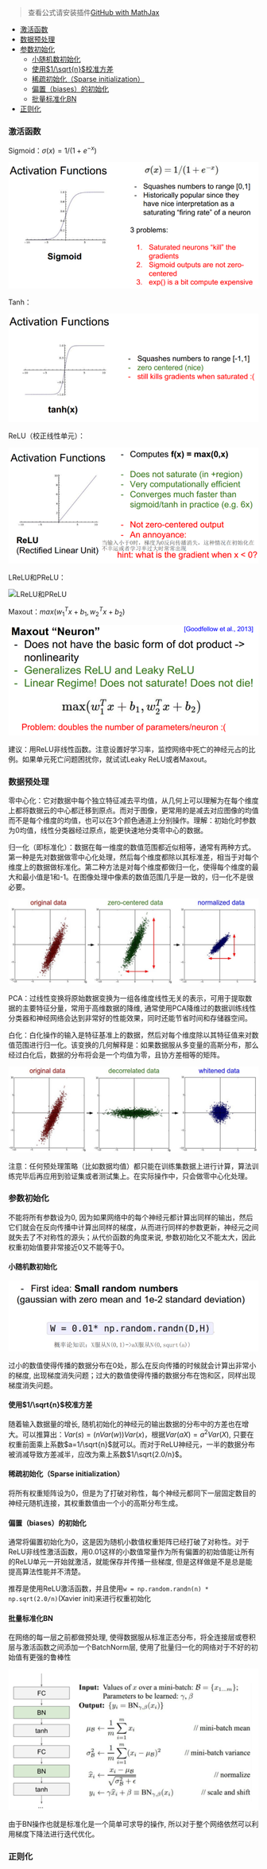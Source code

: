 > 查看公式请安装插件[GitHub with MathJax](https://chrome.google.com/webstore/detail/github-with-mathjax/ioemnmodlmafdkllaclgeombjnmnbima)
<!-- TOC -->

- [激活函数](#激活函数)
- [数据预处理](#数据预处理)
- [参数初始化](#参数初始化)
    - [小随机数初始化](#小随机数初始化)
    - [使用$1/\sqrt{n}$校准方差](#使用1\sqrtn校准方差)
    - [稀疏初始化（Sparse initialization）](#稀疏初始化sparse-initialization)
    - [偏置（biases）的初始化](#偏置biases的初始化)
    - [批量标准化BN](#批量标准化bn)
- [正则化](#正则化)

<!-- /TOC -->
### 激活函数

Sigmoid：$\sigma(x)=1/(1+e^{-x})$

![sigmoid函数](image/sigmoid函数.png)

Tanh：

![tanh函数](image/tanh函数.png)

ReLU（校正线性单元）：

![ReLU函数](image/ReLU函数.png)

LReLU和PReLU：

![LReLU和PReLU](image/LReLU和PReLU.png)

Maxout：$max(w^T_1x+b_1,w^T_2x+b_2)$

![Maxout](image/Maxout.png)

建议：用ReLU非线性函数。注意设置好学习率，监控网络中死亡的神经元占的比例。如果单元死亡问题困扰你，就试试Leaky ReLU或者Maxout。

### 数据预处理
零中心化：它对数据中每个独立特征减去平均值，从几何上可以理解为在每个维度上都将数据云的中心都迁移到原点。而对于图像，更常用的是减去对应图像的均值而不是每个维度的均值，也可以在3个颜色通道上分别操作。理解：初始化时参数为0均值，线性分类器经过原点，能更快速地分类零中心的数据。

归一化（即标准化）：数据在每一维度的数值范围都近似相等，通常有两种方式。第一种是先对数据做零中心化处理，然后每个维度都除以其标准差，相当于对每个维度上的数据做标准化。第二种方法是对每个维度都做归一化，使得每个维度的最大和最小值是1和-1。在图像处理中像素的数值范围几乎是一致的，归一化不是很必要。

![零归一化和标准化](image/零归一化和标准化.jpeg)

PCA：过线性变换将原始数据变换为一组各维度线性无关的表示，可用于提取数据的主要特征分量，常用于高维数据的降维, 通常使用PCA降维过的数据训练线性分类器和神经网络会达到非常好的性能效果，同时还能节省时间和存储器空间。

白化：白化操作的输入是特征基准上的数据，然后对每个维度除以其特征值来对数值范围进行归一化。该变换的几何解释是：如果数据服从多变量的高斯分布，那么经过白化后，数据的分布将会是一个均值为零，且协方差相等的矩阵。

![PCA和白化](image/PCA和白化.jpeg)

注意：任何预处理策略（比如数据均值）都只能在训练集数据上进行计算，算法训练完毕后再应用到验证集或者测试集上。在实际操作中，只会做零中心化处理。

### 参数初始化
不能将所有参数设为0, 因为如果网络中的每个神经元都计算出同样的输出，然后它们就会在反向传播中计算出同样的梯度，从而进行同样的参数更新，神经元之间就失去了不对称性的源头；从代价函数的角度来说, 参数初始化又不能太大，因此权重初始值要非常接近0又不能等于0。

#### 小随机数初始化

![小随机数初始化](image/小随机数初始化.png)

过小的数值使得传播的数据分布在0处，那么在反向传播的时候就会计算出非常小的梯度, 出现梯度消失问题；过大的数值使得传播的数据分布在饱和区，同样出现梯度消失问题。

#### 使用$1/\sqrt{n}$校准方差

随着输入数据量的增长, 随机初始化的神经元的输出数据的分布中的方差也在增大。可以推算出：$Var(s)=(nVar(w))Var(x)$，根据$Var(aX)=a^2Var(X)$, 只要在权重前面乘上系数$a=1/\sqrt{n}$就可以。而对于ReLU神经元，一半的数据分布被消减导致方差减半，应改为乘上系数$1/\sqrt{2.0/n}$。

#### 稀疏初始化（Sparse initialization）

将所有权重矩阵设为0，但是为了打破对称性，每个神经元都同下一层固定数目的神经元随机连接，其权重数值由一个小的高斯分布生成。

#### 偏置（biases）的初始化

通常将偏置初始化为0，这是因为随机小数值权重矩阵已经打破了对称性。对于ReLU非线性激活函数，用0.01这样的小数值常量作为所有偏置的初始值能让所有的ReLU单元一开始就激活，就能保存并传播一些梯度, 但是这样做是不是总是能提高算法性能并不清楚。

推荐是使用ReLU激活函数，并且使用`w = np.random.randn(n) * np.sqrt(2.0/n)`(Xavier init)来进行权重初始化

#### 批量标准化BN
在网络的每一层之前都做预处理, 使得数据服从标准正态分布，将全连接层或卷积层与激活函数之间添加一个BatchNorm层, 使用了批量归一化的网络对于不好的初始值有更强的鲁棒性

![bn计算](image/bn计算.png)

由于BN操作也就是标准化是一个简单可求导的操作, 所以对于整个网络依然可以利用梯度下降法进行迭代优化。

### 正则化


